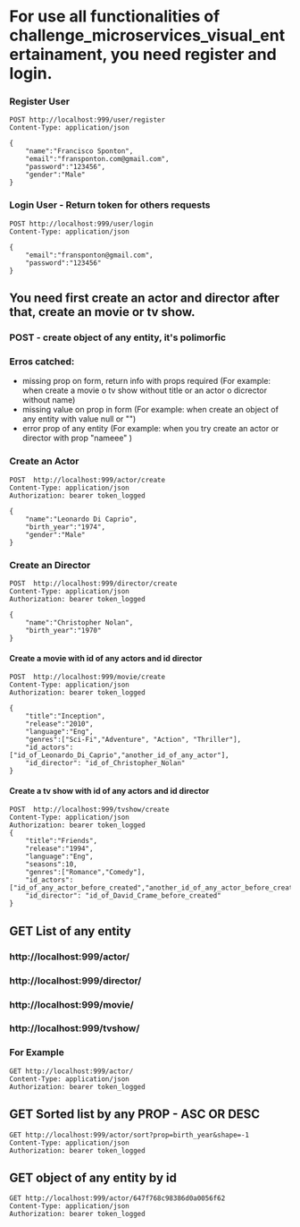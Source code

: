 # For use all functionalities of challenge_microservices_visual_entertainament, you need register and login.

### Register User
```
POST http://localhost:999/user/register
Content-Type: application/json

{
    "name":"Francisco Sponton",
    "email":"fransponton.com@gmail.com",
    "password":"123456",
    "gender":"Male"
}
```

### Login User - Return token for others requests
```
POST http://localhost:999/user/login
Content-Type: application/json

{
    "email":"fransponton@gmail.com",
    "password":"123456"
}
```

## You need first create an actor and director after that, create an movie or tv show.

### POST - create object of any entity, it's polimorfic

### Erros catched:
*  missing prop on form, return info with props required   (For example: when create a movie o tv show without title or an actor o dicrector without name)
*  missing value on prop in form (For example: when create an object of any entity with value null or "")
*  error prop of any entity (For example: when you try create an actor or director with prop "nameee" )


### Create an Actor
```
POST  http://localhost:999/actor/create
Content-Type: application/json
Authorization: bearer token_logged

{
    "name":"Leonardo Di Caprio",
    "birth_year":"1974",
    "gender":"Male"
}
```
### Create an Director
```
POST  http://localhost:999/director/create
Content-Type: application/json
Authorization: bearer token_logged

{
    "name":"Christopher Nolan",
    "birth_year":"1970"
}
```


#### Create a movie with id of any actors and id director
```
POST  http://localhost:999/movie/create
Content-Type: application/json
Authorization: bearer token_logged

{
    "title":"Inception",
    "release":"2010",
    "language":"Eng",
    "genres":["Sci-Fi","Adventure", "Action", "Thriller"],
    "id_actors":["id_of_Leonardo_Di_Caprio","another_id_of_any_actor"],
    "id_director": "id_of_Christopher_Nolan"
}
```

#### Create a tv show with id of any actors and id director
```
POST  http://localhost:999/tvshow/create
Content-Type: application/json
Authorization: bearer token_logged
{
    "title":"Friends",
    "release":"1994",
    "language":"Eng",
    "seasons":10,
    "genres":["Romance","Comedy"],
    "id_actors":["id_of_any_actor_before_created","another_id_of_any_actor_before_created"],
    "id_director": "id_of_David_Crame_before_created"
}
```


## GET List of any entity 
### http://localhost:999/actor/ 
### http://localhost:999/director/ 
### http://localhost:999/movie/ 
### http://localhost:999/tvshow/

### For Example
```
GET http://localhost:999/actor/
Content-Type: application/json
Authorization: bearer token_logged
```

## GET Sorted list by any PROP - ASC OR DESC 
```
GET http://localhost:999/actor/sort?prop=birth_year&shape=-1
Content-Type: application/json
Authorization: bearer token_logged
```

## GET object of any entity by id
```
GET http://localhost:999/actor/647f768c98386d0a0056f62
Content-Type: application/json
Authorization: bearer token_logged
```

